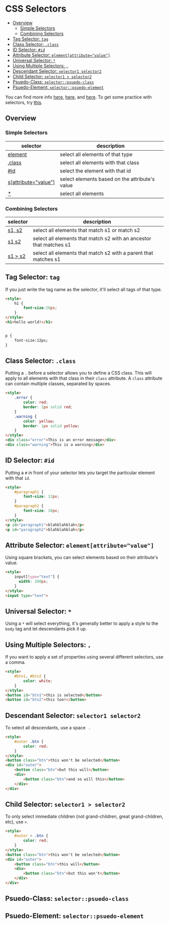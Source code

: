 # CSS Selectors

- [Overview](#overview)
  - [Simple Selectors](#simple-selectors)
  - [Combining Selectors](#combining-selectors)
- [Tag Selector: `tag`](#tag-selector-tag)
- [Class Selector: `.class`](#class-selector-class)
- [ID Selector: `#id`](#id-selector-id)
- [Attribute Selector: `element[attribute="value"]`](#attribute-selector-elementattributevalue)
- [Universal Selector: `*`](#universal-selector-)
- [Using Multiple Selectors: `,`](#using-multiple-selectors-)
- [Descendant Selector: `selector1 selector2`](#descendant-selector-selector1-selector2)
- [Child Selector: `selector1 > selector2`](#child-selector-selector1--selector2)
- [Psuedo-Class: `selector::psuedo-class`](#psuedo-class-selectorpsuedo-class)
- [Psuedo-Element: `selector::psuedo-element`](#psuedo-element-selectorpsuedo-element)

You can find more info [here](https://developer.mozilla.org/en-US/docs/Learn/CSS/Introduction_to_CSS/Simple_selectors), [here](https://developer.mozilla.org/en-US/docs/Web/CSS/CSS_Selectors), and [here](https://www.w3schools.com/cssref/css_selectors.asp). To get some practice with selectors, try [this](https://flukeout.github.io/).

## Overview

### Simple Selectors

| selector | description |
|--- |--- |
| [element](#tag-selector) | select all elements of that type |
| [.class](#class-selector) | select all elements with that class |
| [#id](#id-selector) | select the element with that id |
| [s[attribute="value"]](#attribute-selector) | select elements based on the attribute's value |
| [*](#universal-selector) | select all elements |


### Combining Selectors

| selector | description |
|--- |--- |
| [s1, s2](#using-multiple-selectors) | select all elements that match s1 or match s2 |
| [s1 s2](#descendent-selector) | select all elements that match s2 with an ancestor that matches s1 |
| [s1 > s2](#child-selector) | select all elements that match s2 with a parent that matches s1 |



## Tag Selector: `tag`

If you just write the tag name as the selector, it'll select all tags of that type.

```html
<style>
    h1 {
        font-size:20px;
    }
</style>
<h1>hello world!</h1>
```

```html

p {
    font-size:12px;
}
```

## Class Selector: `.class`

Putting a `.` before a selector allows you to define a CSS class. This will apply to all elements with that class in their `class` attribute. A `class` attribute can contain multiple classes, separated by spaces.

```html
<style>
    .error {
        color: red;
        border: 1px solid red;
    }
    .warning {
        color: yellow;
        border: 1px solid yellow;
    }
</style>
<div class="error">This is an error message</div>
<div class="warning">This is a warning</div>
```

## ID Selector: `#id`

Putting a `#` in front of your selector lets you target the particular element with that `id`.

```html
<style>
    #paragraph1 {
        font-size: 12px;
    }
    #paragraph2 {
        font-size: 10px;
    }
</style>
<p id="paragraph1">blahblahblah</p>
<p id="paragraph2">blahblahblah</p>
```

## Attribute Selector: `element[attribute="value"]`

Using square brackets, you can select elements based on their attribute's value.

```html
<style>
    input[type="text"] {
      width: 100px;
    }
</style>
<input type="text">
```

## Universal Selector: `*`

Using a `*` will select everything, it's generally better to apply a style to the `body` tag and let descendants pick it up.


## Using Multiple Selectors: `,`

If you want to apply a set of properties using several different selectors, use a comma.

```html
<style>
    #btn1, #btn2 {
        color: white;
    }
</style>
<button id="btn1">this is selected</button>
<button id="btn2">this too!</button>
```


## Descendant Selector: `selector1 selector2`

To select all descendants, use a space ` `.

```html
<style>
    #outer .btn {
        color: red;
    }
</style>
<button class="btn">this won't be selected</button>
<div id="outer">
    <button class="btn">but this will</button>
    <div>
        <button class="btn">and so will this</button>
    </div>
</div>
```

## Child Selector: `selector1 > selector2`

To only select immediate children (not grand-children, great grand-children, etc), use `>`.

```html
<style>
    #outer > .btn {
        color: red;
    }
</style>
<button class="btn">this won't be selected</button>
<div id="outer">
    <button class="btn">this will</button>
    <div>
        <button class="btn">but this won't</button>
    </div>
</div>
```

## Psuedo-Class: `selector::psuedo-class`


## Psuedo-Element: `selector::psuedo-element`

